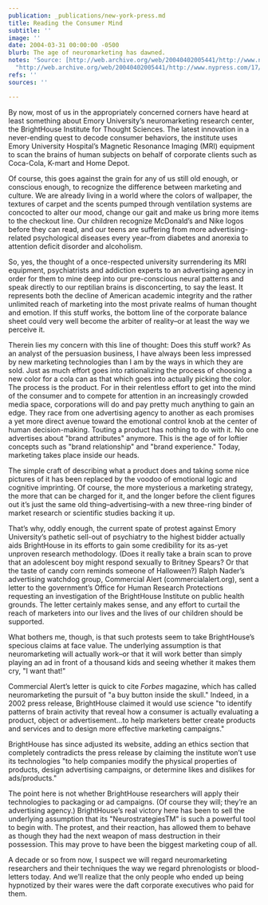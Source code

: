 ```yaml
---
publication: _publications/new-york-press.md
title: Reading the Consumer Mind
subtitle: ''
image: ''
date: 2004-03-31 00:00:00 -0500
blurb: The age of neuromarketing has dawned.
notes: 'Source: [http://web.archive.org/web/20040402005441/http://www.nypress.com/17/7/news&columns/rotation.cfm](http://web.archive.org/web/20040402005441/http://www.nypress.com/17/7/news&columns/rotation.cfm
  "http://web.archive.org/web/20040402005441/http://www.nypress.com/17/7/news&columns/rotation.cfm")'
refs: ''
sources: ''

---
```

By now, most of us in the appropriately concerned corners have heard at least something about Emory University’s neuromarketing research center, the BrightHouse Institute for Thought Sciences. The latest innovation in a never-ending quest to decode consumer behaviors, the institute uses Emory University Hospital’s Magnetic Resonance Imaging (MRI) equipment to scan the brains of human subjects on behalf of corporate clients such as Coca-Cola, K-mart and Home Depot.

Of course, this goes against the grain for any of us still old enough, or conscious enough, to recognize the difference between marketing and culture. We are already living in a world where the colors of wallpaper, the textures of carpet and the scents pumped through ventilation systems are concocted to alter our mood, change our gait and make us bring more items to the checkout line. Our children recognize McDonald’s and Nike logos before they can read, and our teens are suffering from more advertising-related psychological diseases every year–from diabetes and anorexia to attention deficit disorder and alcoholism.

So, yes, the thought of a once-respected university surrendering its MRI equipment, psychiatrists and addiction experts to an advertising agency in order for them to mine deep into our pre-conscious neural patterns and speak directly to our reptilian brains is disconcerting, to say the least. It represents both the decline of American academic integrity and the rather unlimited reach of marketing into the most private realms of human thought and emotion. If this stuff works, the bottom line of the corporate balance sheet could very well become the arbiter of reality–or at least the way we perceive it.

Therein lies my concern with this line of thought: Does this stuff work? As an analyst of the persuasion business, I have always been less impressed by new marketing technologies than I am by the ways in which they are sold. Just as much effort goes into rationalizing the process of choosing a new color for a cola can as that which goes into actually picking the color. The process is the product. For in their relentless effort to get into the mind of the consumer and to compete for attention in an increasingly crowded media space, corporations will do and pay pretty much anything to gain an edge. They race from one advertising agency to another as each promises a yet more direct avenue toward the emotional control knob at the center of human decision-making. Touting a product has nothing to do with it. No one advertises about "brand attributes" anymore. This is the age of for loftier concepts such as "brand relationship" and "brand experience." Today, marketing takes place inside our heads.

The simple craft of describing what a product does and taking some nice pictures of it has been replaced by the voodoo of emotional logic and cognitive imprinting. Of course, the more mysterious a marketing strategy, the more that can be charged for it, and the longer before the client figures out it’s just the same old thing–advertising–with a new three-ring binder of market research or scientific studies backing it up.

That’s why, oddly enough, the current spate of protest against Emory University’s pathetic sell-out of psychiatry to the highest bidder actually aids BrightHouse in its efforts to gain some credibility for its as-yet unproven research methodology. (Does it really take a brain scan to prove that an adolescent boy might respond sexually to Britney Spears? Or that the taste of candy corn reminds someone of Halloween?) Ralph Nader’s advertising watchdog group, Commercial Alert (commercialalert.org), sent a letter to the government’s Office for Human Research Protections requesting an investigation of the BrightHouse Institute on public health grounds. The letter certainly makes sense, and any effort to curtail the reach of marketers into our lives and the lives of our children should be supported.

What bothers me, though, is that such protests seem to take BrightHouse’s specious claims at face value. The underlying assumption is that neuromarketing will actually work–or that it will work better than simply playing an ad in front of a thousand kids and seeing whether it makes them cry, "I want that!"

Commercial Alert’s letter is quick to cite _Forbes_ magazine, which has called neuromarketing the pursuit of "a buy button inside the skull." Indeed, in a 2002 press release, BrightHouse claimed it would use science "to identify patterns of brain activity that reveal how a consumer is actually evaluating a product, object or advertisement…to help marketers better create products and services and to design more effective marketing campaigns."

BrightHouse has since adjusted its website, adding an ethics section that completely contradicts the press release by claiming the institute won’t use its technologies "to help companies modify the physical properties of products, design advertising campaigns, or determine likes and dislikes for ads/products."

The point here is not whether BrightHouse researchers will apply their technologies to packaging or ad campaigns. (Of course they will; they’re an advertising agency.) BrightHouse’s real victory here has been to sell the underlying assumption that its "NeurostrategiesTM" is such a powerful tool to begin with. The protest, and their reaction, has allowed them to behave as though they had the next weapon of mass destruction in their possession. This may prove to have been the biggest marketing coup of all.

A decade or so from now, I suspect we will regard neuromarketing researchers and their techniques the way we regard phrenologists or blood-letters today. And we’ll realize that the only people who ended up being hypnotized by their wares were the daft corporate executives who paid for them.